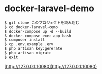 # docker-laravel-demo
```
$ git clone このプロジェクトを読み込む
$ cd docker-laravel-demo
$ docker-compose up -d --build
$ docker-compose exec app bash
$ composer install
$ cp .env.example .env
$ php artisan key:generate
$ php artisan migrate
$ exit
```
[http://127.0.0.1:10080](http://127.0.0.1:10080)

